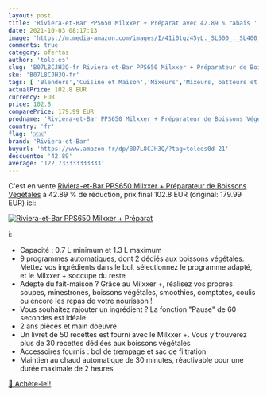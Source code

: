 ```yaml
---
layout: post
title: 'Riviera-et-Bar PPS650 Milxxer + Préparat avec 42.89 % rabais '
date: 2021-10-03 08:17:13
image: 'https://m.media-amazon.com/images/I/41i0tqz45yL._SL500_._SL400_.jpg'
comments: true
category: ofertas
author: 'tole.es'
slug: 'B07L8CJH3Q-fr Riviera-et-Bar PPS650 Milxxer + Préparateur de Boissons...'
sku: 'B07L8CJH3Q-fr'
tags: [ 'Blenders','Cuisine et Maison','Mixeurs','Mixeurs, batteurs et robots multifonctions','Petit électroménager','riviera-et-bar', ]
actualPrice: 102.8 EUR
currency: EUR
price: 102.8
comparePrice: 179.99 EUR
prodname: 'Riviera-et-Bar PPS650 Milxxer + Préparateur de Boissons Végétales'
country: 'fr'
flag: '🇫🇷'
brand: 'Riviera-et-Bar'
buyurl: 'https://www.amazon.fr/dp/B07L8CJH3Q/?tag=tolees0d-21'
descuento: '42.89'
average: '122.733333333333'
---
```


C'est en vente [Riviera-et-Bar PPS650 Milxxer + Préparateur de Boissons Végétales](https://www.amazon.fr/dp/B07L8CJH3Q/?tag=tolees0d-21)  à  42.89 % de réduction, prix final  102.8 EUR (original: 179.99 EUR) ici:

[![Riviera-et-Bar PPS650 Milxxer + Préparat](https://m.media-amazon.com/images/I/41i0tqz45yL._SL500_._SL400_.jpg)](https://www.amazon.fr/dp/B07L8CJH3Q/?tag=tolees0d-21)

ℹ️:

- Capacité : 0.7 L minimum et 1.3 L maximum
- 9 programmes automatiques, dont 2 dédiés aux boissons végétales. Mettez vos ingrédients dans le bol, sélectionnez le programme adapté, et le Milxxer + soccupe du reste
- Adepte du fait-maison ? Grâce au Milxxer +, réalisez vos propres soupes, minestrones, boissons végétales, smoothies, comptotes, coulis ou encore les repas de votre nourisson !
- Vous souhaitez rajouter un ingrédient ? La fonction "Pause" de 60 secondes est idéale
- 2 ans pièces et main doeuvre
- Un livret de 50 recettes est fourni avec le Milxxer +. Vous y trouverez plus de 30 recettes dédiées aux boissons végétales
- Accessoires fournis : bol de trempage et sac de filtration
- Maintien au chaud automatique de 30 minutes, réactivable pour une durée maximale de 2 heures

[🛒 Achète-le!!](https://www.amazon.fr/dp/B07L8CJH3Q/?tag=tolees0d-21)
